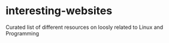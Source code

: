 # interesting-websites
Curated list of different resources on loosly related to Linux and Programming
